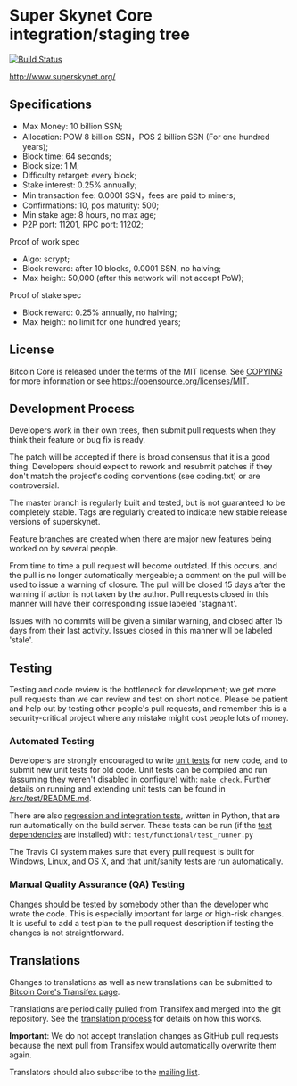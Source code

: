 Super Skynet Core integration/staging tree
=====================================

[![Build Status](https://travis-ci.org/bitcoin/bitcoin.svg?branch=master)](https://travis-ci.org/bitcoin/bitcoin)

http://www.superskynet.org/

Specifications
----------------

* Max Money: 10 billion SSN;
* Allocation: POW 8 billion SSN，POS 2 billion SSN (For one hundred years);
* Block time: 64 seconds;
* Block size: 1 M;
* Difficulty retarget: every block;
* Stake interest: 0.25% annually;
* Min transaction fee: 0.0001 SSN，fees are paid to miners;
* Confirmations: 10, pos maturity: 500;
* Min stake age: 8 hours, no max age;
* P2P port: 11201, RPC port: 11202;


Proof of work spec

* Algo: scrypt;
* Block reward: after 10 blocks, 0.0001 SSN, no halving;
* Max height: 50,000 (after this network will not accept PoW);

Proof of stake spec

* Block reward: 0.25% annually, no halving;
* Max height: no limit for one hundred years;



License
-------

Bitcoin Core is released under the terms of the MIT license. See [COPYING](COPYING) for more
information or see https://opensource.org/licenses/MIT.

Development Process
-------------------

Developers work in their own trees, then submit pull requests when
they think their feature or bug fix is ready.

The patch will be accepted if there is broad consensus that it is a
good thing.  Developers should expect to rework and resubmit patches
if they don't match the project's coding conventions (see coding.txt)
or are controversial.

The master branch is regularly built and tested, but is not guaranteed
to be completely stable. Tags are regularly created to indicate new
stable release versions of superskynet.

Feature branches are created when there are major new features being
worked on by several people.

From time to time a pull request will become outdated. If this occurs, and
the pull is no longer automatically mergeable; a comment on the pull will
be used to issue a warning of closure. The pull will be closed 15 days
after the warning if action is not taken by the author. Pull requests closed
in this manner will have their corresponding issue labeled 'stagnant'.

Issues with no commits will be given a similar warning, and closed after
15 days from their last activity. Issues closed in this manner will be 
labeled 'stale'.


Testing
-------

Testing and code review is the bottleneck for development; we get more pull
requests than we can review and test on short notice. Please be patient and help out by testing
other people's pull requests, and remember this is a security-critical project where any mistake might cost people
lots of money.

### Automated Testing

Developers are strongly encouraged to write [unit tests](src/test/README.md) for new code, and to
submit new unit tests for old code. Unit tests can be compiled and run
(assuming they weren't disabled in configure) with: `make check`. Further details on running
and extending unit tests can be found in [/src/test/README.md](/src/test/README.md).

There are also [regression and integration tests](/test), written
in Python, that are run automatically on the build server.
These tests can be run (if the [test dependencies](/test) are installed) with: `test/functional/test_runner.py`

The Travis CI system makes sure that every pull request is built for Windows, Linux, and OS X, and that unit/sanity tests are run automatically.

### Manual Quality Assurance (QA) Testing

Changes should be tested by somebody other than the developer who wrote the
code. This is especially important for large or high-risk changes. It is useful
to add a test plan to the pull request description if testing the changes is
not straightforward.

Translations
------------

Changes to translations as well as new translations can be submitted to
[Bitcoin Core's Transifex page](https://www.transifex.com/projects/p/bitcoin/).

Translations are periodically pulled from Transifex and merged into the git repository. See the
[translation process](doc/translation_process.md) for details on how this works.

**Important**: We do not accept translation changes as GitHub pull requests because the next
pull from Transifex would automatically overwrite them again.

Translators should also subscribe to the [mailing list](https://groups.google.com/forum/#!forum/bitcoin-translators).
